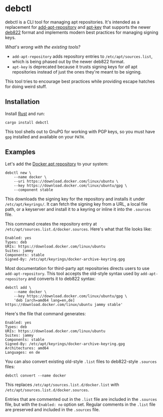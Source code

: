 # debctl

debctl is a CLI tool for managing apt repositories. It's intended as a
replacement for
[add-apt-repository](https://manpages.debian.org/buster/software-properties-common/add-apt-repository.1.en.html)
and [apt-key](https://manpages.debian.org/testing/apt/apt-key.8.en.html) that
supports the newer
[deb822](https://manpages.debian.org/stretch/apt/sources.list.5.en.html#DEB822-STYLE_FORMAT)
format and implements modern best practices for managing signing keys.

*What's wrong with the existing tools?*

- `add-apt-repository` adds repository entries to `/etc/apt/sources.list`, which
  is being phased out by the newer deb822 format.
- `apt-key` is deprecated because it trusts signing keys for *all* apt
  repositories instead of just the ones they're meant to be signing.

This tool tries to encourage best practices while providing escape hatches for
doing weird stuff.

## Installation

Install [Rust](https://www.rust-lang.org/tools/install) and run:

```shell
cargo install debctl
```

This tool shells out to GnuPG for working with PGP keys, so you must have `gpg`
installed and available on your `PATH`.

## Examples

Let's add the [Docker apt
repository](https://docs.docker.com/engine/install/ubuntu/) to your system:

```shell
debctl new \
    --name docker \
    --uri https://download.docker.com/linux/ubuntu \
    --key https://download.docker.com/linux/ubuntu/gpg \
    --component stable
```

This downloads the signing key for the repository and installs it under
`/etc/apt/keyrings/`. It can fetch the signing key from a URL, a local file
path, or a keyserver and install it to a keyring or inline it into the
`.sources` file.

This command creates the repository entry at
`/etc/apt/sources.list.d/docker.sources`. Here's what that file looks like:

```
Enabled: yes
Types: deb
URIs: https://download.docker.com/linux/ubuntu
Suites: jammy
Components: stable
Signed-By: /etc/apt/keyrings/docker-archive-keyring.gpg
```

Most documentation for third-party apt repositories directs users to use
`add-apt-repository`. This tool accepts the old-style syntax used by
`add-apt-repository` and converts it to deb822 syntax:

```shell
debctl add \
    --name docker \
    --key https://download.docker.com/linux/ubuntu/gpg \
    'deb [arch=amd64 lang=en,de] https://download.docker.com/linux/ubuntu jammy stable'
```

Here's the file that command generates:

```
Enabled: yes
Types: deb
URIs: https://download.docker.com/linux/ubuntu
Suites: jammy
Components: stable
Signed-By: /etc/apt/keyrings/docker-archive-keyring.gpg
Architectures: amd64
Languages: en de
```

You can also convert existing old-style `.list` files to deb822-style `.sources`
files:

```shell
debctl convert --name docker
```

This replaces `/etc/apt/sources.list.d/docker.list` with
`/etc/apt/sources.list.d/docker.sources`.

Entries that are commented out in the `.list` file are included in the
`.sources` file, but with the `Enabled: no` option set. Regular comments in the
`.list` file are preserved and included in the `.sources` file.
